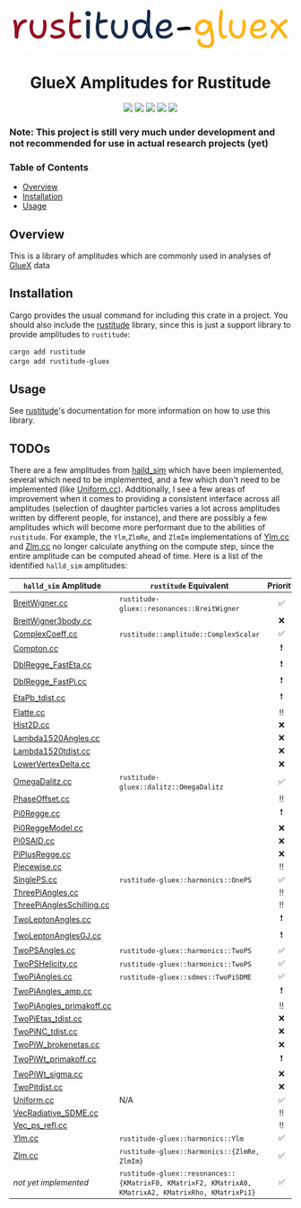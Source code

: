 <p align="center">
  <img
    width="800"
    src="https://raw.githubusercontent.com/denehoffman/rustitude-gluex/main/media/logo.png"
  />
</p>
<p align="center">
    <h1 align="center">GlueX Amplitudes for Rustitude</h1>
</p>

<p align="center">
  <a href="https://github.com/denehoffman/rustitude-gluex/commits/main/" alt="Lastest Commits">
    <img src="https://img.shields.io/github/last-commit/denehoffman/rustitude-gluex/main" /></a>
  <a href="https://github.com/denehoffman/rustitude-gluex/actions" alt="Build Status">
    <img src="https://img.shields.io/github/actions/workflow/status/denehoffman/rustitude-gluex/rust.yml" /></a>
  <a href="LICENSE" alt="License">
    <img src="https://img.shields.io/github/license/denehoffman/rustitude-gluex" /></a>
  <a href="https://crates.io/crates/rustitude-gluex" alt="Rustitude-GlueX on crates.io">
    <img src="https://img.shields.io/crates/v/rustitude-gluex" /></a>
  <a href="https://docs.rs/rustitude-gluex/latest/rustitude_gluex/" alt="Rustitude-GlueX documentation on docs.rs">
    <img src="https://img.shields.io/docsrs/rustitude-gluex" /></a>
</p>


### Note: This project is still very much under development and not recommended for use in actual research projects (yet)

### Table of Contents
- [Overview](#Overview)
- [Installation](#Installation)
- [Usage](#Usage)

## Overview
This is a library of amplitudes which are commonly used in analyses of [GlueX](http://gluex.org/) data

## Installation

Cargo provides the usual command for including this crate in a project. You should also include the [rustitude](https://github.com/denehoffman/rustitude/) library, since this is just a support library to provide amplitudes to `rustitude`: 
```sh
cargo add rustitude
cargo add rustitude-gluex
```

## Usage
See [rustitude](https://github.com/denehoffman/rustitude?tab=readme-ov-file#usage)'s documentation for more information on how to use this library.

## TODOs

There are a few amplitudes from [halld_sim](https://github.com/JeffersonLab/halld_sim/tree/master/src/libraries/AMPTOOLS_AMPS) which have been implemented, several which need to be implemented, and a few which don't need to be implemented (like [Uniform.cc](https://github.com/JeffersonLab/halld_sim/blob/master/src/libraries/AMPTOOLS_AMPS/Uniform.cc)). Additionally, I see a few areas of improvement when it comes to providing a consistent interface across all amplitudes (selection of daughter particles varies a lot across amplitudes written by different people, for instance), and there are possibly a few amplitudes which will become more performant due to the abilities of `rustitude`. For example, the `Ylm`,`ZlmRe`, and `ZlmIm` implementations of [Ylm.cc](https://github.com/JeffersonLab/halld_sim/blob/master/src/libraries/AMPTOOLS_AMPS/Ylm.cc) and [Zlm.cc](https://github.com/JeffersonLab/halld_sim/blob/master/src/libraries/AMPTOOLS_AMPS/Zlm.cc) no longer calculate anything on the compute step, since the entire amplitude can be computed ahead of time. Here is a list of the identified `halld_sim` amplitudes:

| `halld_sim` Amplitude | `rustitude` Equivalent | Priority |
|---|---|:---:|
| [BreitWigner.cc](https://github.com/JeffersonLab/halld_sim/blob/master/src/libraries/AMPTOOLS_AMPS/BreitWigner.cc) | `rustitude-gluex::resonances::BreitWigner` | :white_check_mark: |
| [BreitWigner3body.cc](https://github.com/JeffersonLab/halld_sim/blob/master/src/libraries/AMPTOOLS_AMPS/BreitWigner3body.cc) |  | :x: |
| [ComplexCoeff.cc](https://github.com/JeffersonLab/halld_sim/blob/master/src/libraries/AMPTOOLS_AMPS/ComplexCoeff.cc) | `rustitude::amplitude::ComplexScalar` | :white_check_mark: |
| [Compton.cc](https://github.com/JeffersonLab/halld_sim/blob/master/src/libraries/AMPTOOLS_AMPS/Compton.cc) |  | :heavy_exclamation_mark: |
| [DblRegge_FastEta.cc](https://github.com/JeffersonLab/halld_sim/blob/master/src/libraries/AMPTOOLS_AMPS/DblRegge_FastEta.cc) |  | :heavy_exclamation_mark: |
| [DblRegge_FastPi.cc](https://github.com/JeffersonLab/halld_sim/blob/master/src/libraries/AMPTOOLS_AMPS/DblRegge_FastPi.cc) |  | :heavy_exclamation_mark: |
| [EtaPb_tdist.cc](https://github.com/JeffersonLab/halld_sim/blob/master/src/libraries/AMPTOOLS_AMPS/EtaPb_tdist.cc) |  | :heavy_exclamation_mark: |
| [Flatte.cc](https://github.com/JeffersonLab/halld_sim/blob/master/src/libraries/AMPTOOLS_AMPS/Flatte.cc) |  | :bangbang: |
| [Hist2D.cc](https://github.com/JeffersonLab/halld_sim/blob/master/src/libraries/AMPTOOLS_AMPS/Hist2D.cc) |  | :x: |
| [Lambda1520Angles.cc](https://github.com/JeffersonLab/halld_sim/blob/master/src/libraries/AMPTOOLS_AMPS/Lambda1520Angles.cc) |  | :x: |
| [Lambda1520tdist.cc](https://github.com/JeffersonLab/halld_sim/blob/master/src/libraries/AMPTOOLS_AMPS/Lambda1520tdist.cc) |  | :x: |
| [LowerVertexDelta.cc](https://github.com/JeffersonLab/halld_sim/blob/master/src/libraries/AMPTOOLS_AMPS/LowerVertexDelta.cc) |  | :x: |
| [OmegaDalitz.cc](https://github.com/JeffersonLab/halld_sim/blob/master/src/libraries/AMPTOOLS_AMPS/OmegaDalitz.cc) | `rustitude-gluex::dalitz::OmegaDalitz` | :white_check_mark: |
| [PhaseOffset.cc](https://github.com/JeffersonLab/halld_sim/blob/master/src/libraries/AMPTOOLS_AMPS/PhaseOffset.cc) |  | :bangbang: |
| [Pi0Regge.cc](https://github.com/JeffersonLab/halld_sim/blob/master/src/libraries/AMPTOOLS_AMPS/Pi0Regge.cc) |  | :heavy_exclamation_mark: |
| [Pi0ReggeModel.cc](https://github.com/JeffersonLab/halld_sim/blob/master/src/libraries/AMPTOOLS_AMPS/Pi0ReggeModel.cc) |  | :x: |
| [Pi0SAID.cc](https://github.com/JeffersonLab/halld_sim/blob/master/src/libraries/AMPTOOLS_AMPS/Pi0SAID.cc) |  | :x: |
| [PiPlusRegge.cc](https://github.com/JeffersonLab/halld_sim/blob/master/src/libraries/AMPTOOLS_AMPS/PiPlusRegge.cc) |  | :x: |
| [Piecewise.cc](https://github.com/JeffersonLab/halld_sim/blob/master/src/libraries/AMPTOOLS_AMPS/Piecewise.cc) |  | :bangbang: |
| [SinglePS.cc](https://github.com/JeffersonLab/halld_sim/blob/master/src/libraries/AMPTOOLS_AMPS/SinglePS.cc) | `rustitude-gluex::harmonics::OnePS` | :white_check_mark: |
| [ThreePiAngles.cc](https://github.com/JeffersonLab/halld_sim/blob/master/src/libraries/AMPTOOLS_AMPS/ThreePiAngles.cc) |  | :bangbang: |
| [ThreePiAnglesSchilling.cc](https://github.com/JeffersonLab/halld_sim/blob/master/src/libraries/AMPTOOLS_AMPS/ThreePiAnglesSchilling.cc) |  | :bangbang: |
| [TwoLeptonAngles.cc](https://github.com/JeffersonLab/halld_sim/blob/master/src/libraries/AMPTOOLS_AMPS/TwoLeptonAngles.cc) |  | :heavy_exclamation_mark: |
| [TwoLeptonAnglesGJ.cc](https://github.com/JeffersonLab/halld_sim/blob/master/src/libraries/AMPTOOLS_AMPS/TwoLeptonAnglesGJ.cc) |  | :heavy_exclamation_mark: |
| [TwoPSAngles.cc](https://github.com/JeffersonLab/halld_sim/blob/master/src/libraries/AMPTOOLS_AMPS/TwoPSAngles.cc) | `rustitude-gluex::harmonics::TwoPS` | :white_check_mark: |
| [TwoPSHelicity.cc](https://github.com/JeffersonLab/halld_sim/blob/master/src/libraries/AMPTOOLS_AMPS/TwoPSHelicity.cc) | `rustitude-gluex::harmonics::TwoPS` | :white_check_mark: |
| [TwoPiAngles.cc](https://github.com/JeffersonLab/halld_sim/blob/master/src/libraries/AMPTOOLS_AMPS/TwoPiAngles.cc) | `rustitude-gluex::sdmes::TwoPiSDME` | :white_check_mark: |
| [TwoPiAngles_amp.cc](https://github.com/JeffersonLab/halld_sim/blob/master/src/libraries/AMPTOOLS_AMPS/TwoPiAngles_amp.cc) |  | :heavy_exclamation_mark: |
| [TwoPiAngles_primakoff.cc](https://github.com/JeffersonLab/halld_sim/blob/master/src/libraries/AMPTOOLS_AMPS/TwoPiAngles_primakoff.cc) |  | :bangbang: |
| [TwoPiEtas_tdist.cc](https://github.com/JeffersonLab/halld_sim/blob/master/src/libraries/AMPTOOLS_AMPS/TwoPiEtas_tdist.cc) |  | :x: |
| [TwoPiNC_tdist.cc](https://github.com/JeffersonLab/halld_sim/blob/master/src/libraries/AMPTOOLS_AMPS/TwoPiNC_tdist.cc) |  | :x: |
| [TwoPiW_brokenetas.cc](https://github.com/JeffersonLab/halld_sim/blob/master/src/libraries/AMPTOOLS_AMPS/TwoPiW_brokenetas.cc) |  | :x: |
| [TwoPiWt_primakoff.cc](https://github.com/JeffersonLab/halld_sim/blob/master/src/libraries/AMPTOOLS_AMPS/TwoPiWt_primakoff.cc) |  | :heavy_exclamation_mark: |
| [TwoPiWt_sigma.cc](https://github.com/JeffersonLab/halld_sim/blob/master/src/libraries/AMPTOOLS_AMPS/TwoPiWt_sigma.cc) |  | :x: |
| [TwoPitdist.cc](https://github.com/JeffersonLab/halld_sim/blob/master/src/libraries/AMPTOOLS_AMPS/TwoPitdist.cc) |  | :x: |
| [Uniform.cc](https://github.com/JeffersonLab/halld_sim/blob/master/src/libraries/AMPTOOLS_AMPS/Uniform.cc) | N/A | :white_check_mark: |
| [VecRadiative_SDME.cc](https://github.com/JeffersonLab/halld_sim/blob/master/src/libraries/AMPTOOLS_AMPS/VecRadiative_SDME.cc) |  | :bangbang: |
| [Vec_ps_refl.cc](https://github.com/JeffersonLab/halld_sim/blob/master/src/libraries/AMPTOOLS_AMPS/Vec_ps_refl.cc) |  | :bangbang: |
| [Ylm.cc](https://github.com/JeffersonLab/halld_sim/blob/master/src/libraries/AMPTOOLS_AMPS/Ylm.cc) | `rustitude-gluex::harmonics::Ylm` | :white_check_mark: |
| [Zlm.cc](https://github.com/JeffersonLab/halld_sim/blob/master/src/libraries/AMPTOOLS_AMPS/Zlm.cc) | `rustitude-gluex::harmonics::{ZlmRe, ZlmIm}` | :white_check_mark: |
| _not yet implemented_ | `rustitude-gluex::resonances::{KMatrixF0, KMatrixF2, KMatrixA0, KMatrixA2, KMatrixRho, KMatrixPi1}` | :white_check_mark: |
